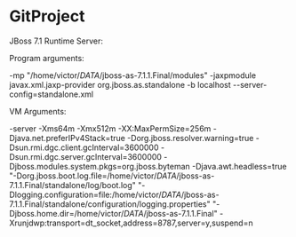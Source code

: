 GitProject
==========

JBoss 7.1 Runtime Server:

Program arguments:

-mp "/home/victor/_DATA_/jboss-as-7.1.1.Final/modules" -jaxpmodule javax.xml.jaxp-provider org.jboss.as.standalone -b localhost --server-config=standalone.xml


VM Arguments:

-server -Xms64m -Xmx512m -XX:MaxPermSize=256m -Djava.net.preferIPv4Stack=true -Dorg.jboss.resolver.warning=true -Dsun.rmi.dgc.client.gcInterval=3600000 -Dsun.rmi.dgc.server.gcInterval=3600000 -Djboss.modules.system.pkgs=org.jboss.byteman -Djava.awt.headless=true "-Dorg.jboss.boot.log.file=/home/victor/_DATA_/jboss-as-7.1.1.Final/standalone/log/boot.log" "-Dlogging.configuration=file:/home/victor/_DATA_/jboss-as-7.1.1.Final/standalone/configuration/logging.properties" "-Djboss.home.dir=/home/victor/_DATA_/jboss-as-7.1.1.Final" -Xrunjdwp:transport=dt_socket,address=8787,server=y,suspend=n


